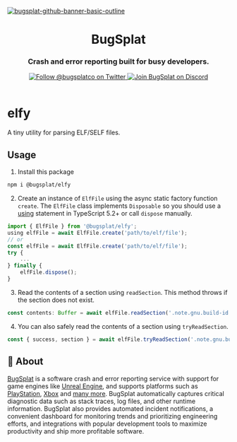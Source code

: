 [![bugsplat-github-banner-basic-outline](https://user-images.githubusercontent.com/20464226/149019306-3186103c-5315-4dad-a499-4fd1df408475.png)](https://bugsplat.com)
<br/>

# <div align="center">BugSplat</div>

### **<div align="center">Crash and error reporting built for busy developers.</div>**

<div align="center">
    <a href="https://twitter.com/BugSplatCo">
        <img alt="Follow @bugsplatco on Twitter" src="https://img.shields.io/twitter/follow/bugsplatco?label=Follow%20BugSplat&style=social">
    </a>
    <a href="https://discord.gg/bugsplat">
        <img alt="Join BugSplat on Discord" src="https://img.shields.io/discord/664965194799251487?label=Join%20Discord&logo=Discord&style=social">
    </a>
</div>

<br/>

# elfy

A tiny utility for parsing ELF/SELF files.

## Usage

1. Install this package

```sh
npm i @bugsplat/elfy
```

2. Create an instance of `ElfFile` using the async static factory function `create`. The `ElfFile` class implements `Disposable` so you should use a [using](https://www.typescriptlang.org/docs/handbook/release-notes/typescript-5-2.html#using-declarations-and-explicit-resource-management) statement in TypeScript 5.2+ or call `dispose` manually.

```ts
import { ElfFile } from '@bugsplat/elfy';
using elfFile = await ElfFile.create('path/to/elf/file');
// or
const elfFile = await ElfFile.create('path/to/elf/file');
try {
    ...
} finally {
    elfFile.dispose();
}
```

3. Read the contents of a section using `readSection`. This method throws if the section does not exist.

```ts
const contents: Buffer = await elfFile.readSection('.note.gnu.build-id');
```

4. You can also safely read the contents of a section using `tryReadSection`.

```ts
const { success, section } = await elfFile.tryReadSection('.note.gnu.build-id');
```

## 🐛 About

[BugSplat](https://bugsplat.com) is a software crash and error reporting service with support for game engines like [Unreal Engine](https://docs.bugsplat.com/introduction/getting-started/integrations/game-development/unreal-engine), and supports platforms such as [PlayStation](https://docs.bugsplat.com/introduction/getting-started/integrations/game-development/playstation), [Xbox](https://docs.bugsplat.com/introduction/getting-started/integrations/game-development/xbox) and [many more](https://docs.bugsplat.com/introduction/getting-started/integrations). BugSplat automatically captures critical diagnostic data such as stack traces, log files, and other runtime information. BugSplat also provides automated incident notifications, a convenient dashboard for monitoring trends and prioritizing engineering efforts, and integrations with popular development tools to maximize productivity and ship more profitable software.
